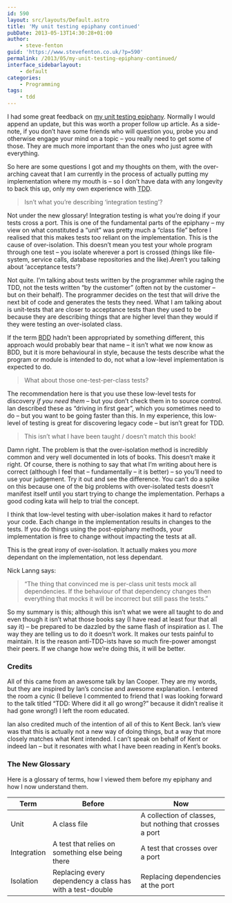 ```yaml
---
id: 590
layout: src/layouts/Default.astro
title: 'My unit testing epiphany continued'
pubDate: 2013-05-13T14:30:28+01:00
author:
    - steve-fenton
guid: 'https://www.stevefenton.co.uk/?p=590'
permalink: /2013/05/my-unit-testing-epiphany-continued/
interface_sidebarlayout:
    - default
categories:
    - Programming
tags:
    - tdd
---
```


I had some great feedback on [my unit testing epiphany](https://www.stevefenton.co.uk/2013/05/My-Unit-Testing-Epiphany/). Normally I would append an update, but this was worth a proper follow up article. As a side-note, if you don’t have some friends who will question you, probe you and otherwise engage your mind on a topic – you really need to get some of those. They are much more important than the ones who just agree with everything.

So here are some questions I got and my thoughts on them, with the over-arching caveat that I am currently in the process of actually putting my implementation where my mouth is – so I don’t have data with any longevity to back this up, only my own experience with <abbr title="Test Driven Development">TDD</abbr>.

> Isn’t what you’re describing ‘integration testing’?

Not under the new glossary! Integration testing is what you’re doing if your tests cross a port. This is one of the fundamental parts of the epiphany – my view on what constituted a “unit” was pretty much a “class file” before I realised that this makes tests too reliant on the implementation. This is the cause of over-isolation. This doesn’t mean you test your whole program through one test – you isolate wherever a port is crossed (things like file-system, service calls, database repositories and the like).Aren’t you talking about ‘acceptance tests’?

Not quite. I’m talking about tests written by the programmer while raging the TDD, not the tests written “by the customer” (often not by the customer – but on their behalf). The programmer decides on the test that will drive the next bit of code and generates the tests they need. What I am talking about is unit-tests that are closer to acceptance tests than they used to be because they are describing things that are higher level than they would if they were testing an over-isolated class.

If the term <abbr title="Behaviour Driven Development">BDD</abbr> hadn’t been appropriated by something different, this approach would probably bear that name – it isn’t what we now know as BDD, but it is more behavioural in style, because the tests describe what the program or module is intended to do, not what a low-level implementation is expected to do.

> What about those one-test-per-class tests?

The recommendation here is that you use these low-level tests for discovery *if you need them* – but you don’t check them in to source control. Ian described these as “driving in first gear”, which you sometimes need to do – but you want to be going faster than this. In my experience, this low-level of testing is great for discovering legacy code – but isn’t great for TDD.

> This isn’t what I have been taught / doesn’t match this book!

Damn right. The problem is that the over-isolation method is incredibly common and very well documented in lots of books. This doesn’t make it right. Of course, there is nothing to say that what I’m writing about here is correct (although I feel that – fundamentally – it is better) – so you’ll need to use your judgement. Try it out and see the difference. You can’t do a spike on this because one of the big problems with over-isolated tests doesn’t manifest itself until you start trying to change the implementation. Perhaps a good coding kata will help to trial the concept.

I think that low-level testing with uber-isolation makes it hard to refactor your code. Each change in the implementation results in changes to the tests. If you do things using the post-epiphany methods, your implementation is free to change without impacting the tests at all.

This is the great irony of over-isolation. It actually makes you *more* dependant on the implementation, not less dependant.

Nick Lanng says:

> “The thing that convinced me is per-class unit tests mock all dependencies. If the behaviour of that dependency changes then everything that mocks it will be incorrect but still pass the tests.”

So my summary is this; although this isn’t what we were all taught to do and even though it isn’t what those books say (I have read at least four that all say it) – be prepared to be dazzled by the same flash of inspiration as I. The way they are telling us to do it doesn’t work. It makes our tests painful to maintain. It is the reason anti-TDD-ists have so much fire-power amongst their peers. If we change how we’re doing this, it will be better.

### Credits

All of this came from an awesome talk by Ian Cooper. They are my words, but they are inspired by Ian’s concise and awesome explanation. I entered the room a cynic (I believe I commented to friend that I was looking forward to the talk titled “TDD: Where did it all go wrong?” because it didn’t realise it had gone wrong!) I left the room educated.

Ian also credited much of the intention of all of this to Kent Beck. Ian’s view was that this is actually not a new way of doing things, but a way that more closely matches what Kent intended. I can’t speak on behalf of Kent or indeed Ian – but it resonates with what I have been reading in Kent’s books.

### The New Glossary

Here is a glossary of terms, how I viewed them before my epiphany and how I now understand them.

| Term | Before | Now |
|---|---|---|
| Unit | A class file | A collection of classes, but nothing that crosses a port |
| Integration | A test that relies on something else being there | A test that crosses over a port |
| Isolation | Replacing every dependency a class has with a test-double | Replacing dependencies at the port |